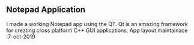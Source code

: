 ## Notepad Application

 I made a working Notepad app using the QT.
 Qt is an amazing framework for creating cross platform C++ GUI applications.
 App layout maintainace :7-oct-2019

